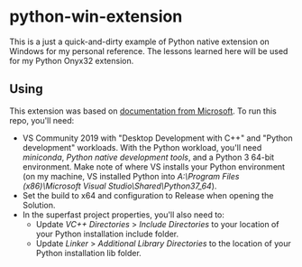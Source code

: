 # python-win-extension

This is a just a quick-and-dirty example of Python native extension on Windows for my personal reference. The lessons learned here will be used for my Python Onyx32 extension.

## Using

This extension was based on [documentation from Microsoft](https://docs.microsoft.com/en-us/visualstudio/python/working-with-c-cpp-python-in-visual-studio?view=vs-2019#alternative-approaches). To run this repo, you'll need:

* VS Community 2019 with "Desktop Development with C++" and "Python development" workloads. With the Python workload, you'll need _miniconda_, _Python native development tools_, and a Python 3 64-bit environment. Make note of where VS installs your Python environment (on my machine, VS installed Python into _A:\Program Files (x86)\Microsoft Visual Studio\Shared\Python37_64_).
* Set the build to x64 and configuration to Release when opening the Solution.
* In the superfast project properties, you'll also need to:
  * Update _VC++ Directories_ > _Include Directories_ to your location of your Python installation include folder.
  * Update _Linker_ > _Additional Library Directories_ to the location of your Python installation lib folder.
